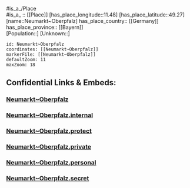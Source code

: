 ﻿---
location: [49.27,11.48] 
mapzoom: [7,12] 
mapmarker: city 
type: City
tags:
- geo/City


SpocWebEntityId: 32840
isDeleted: false
confidential: public

---
#is_a_/Place  
#is_a_ :: [[Place]] 
[has_place_longitude::11.48] 
[has_place_latitude::49.27] 
[name::Neumarkt~Oberpfalz] 
has_place_country:: [[Germany]]  
has_place_province:: [[Bayern]]  
[Population::] 
[Unknown::] 


```leaflet
id: Neumarkt~Oberpfalz
coordinates: [[Neumarkt~Oberpfalz]] 
markerFile: [[Neumarkt~Oberpfalz]] 
defaultZoom: 11 
maxZoom: 18
```


## Confidential Links & Embeds: 

### [Neumarkt~Oberpfalz](/_public/Earth/Continent/Europe/Europe~Central/Germany/Germany~West/Bayern/counties~Bayern/Neumarkt~Oberpfalz/cities~Neumarkt~OPf/Neumarkt~OPf/City/Neumarkt~Oberpfalz.md) 

### [Neumarkt~Oberpfalz.internal](/_internal/Earth/Continent/Europe/Europe~Central/Germany/Germany~West/Bayern/counties~Bayern/Neumarkt~Oberpfalz/cities~Neumarkt~OPf/Neumarkt~OPf/City/Neumarkt~Oberpfalz.internal.md) 

### [Neumarkt~Oberpfalz.protect](/_protect/Earth/Continent/Europe/Europe~Central/Germany/Germany~West/Bayern/counties~Bayern/Neumarkt~Oberpfalz/cities~Neumarkt~OPf/Neumarkt~OPf/City/Neumarkt~Oberpfalz.protect.md) 

### [Neumarkt~Oberpfalz.private](/_private/Earth/Continent/Europe/Europe~Central/Germany/Germany~West/Bayern/counties~Bayern/Neumarkt~Oberpfalz/cities~Neumarkt~OPf/Neumarkt~OPf/City/Neumarkt~Oberpfalz.private.md) 

### [Neumarkt~Oberpfalz.personal](/_personal/Earth/Continent/Europe/Europe~Central/Germany/Germany~West/Bayern/counties~Bayern/Neumarkt~Oberpfalz/cities~Neumarkt~OPf/Neumarkt~OPf/City/Neumarkt~Oberpfalz.personal.md) 

### [Neumarkt~Oberpfalz.secret](/_secret/Earth/Continent/Europe/Europe~Central/Germany/Germany~West/Bayern/counties~Bayern/Neumarkt~Oberpfalz/cities~Neumarkt~OPf/Neumarkt~OPf/City/Neumarkt~Oberpfalz.secret.md) 
